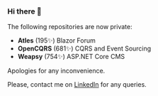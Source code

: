 ### Hi there 👋

The following repositories are now private:

- **Atles** (195✨) Blazor Forum
- **OpenCQRS** (681✨) CQRS and Event Sourcing
- **Weapsy** (754✨) ASP.NET Core CMS

Apologies for any inconvenience.

Please, contact me on [LinkedIn](https://uk.linkedin.com/in/lucabriguglia) for any queries.

<!--
**lucabriguglia/lucabriguglia** is a ✨ _special_ ✨ repository because its `README.md` (this file) appears on your GitHub profile.

Here are some ideas to get you started:

- 🔭 I’m currently working on ...
- 🌱 I’m currently learning ...
- 👯 I’m looking to collaborate on ...
- 🤔 I’m looking for help with ...
- 💬 Ask me about ...
- 📫 How to reach me: ...
- 😄 Pronouns: ...
- ⚡ Fun fact: ...
-->
